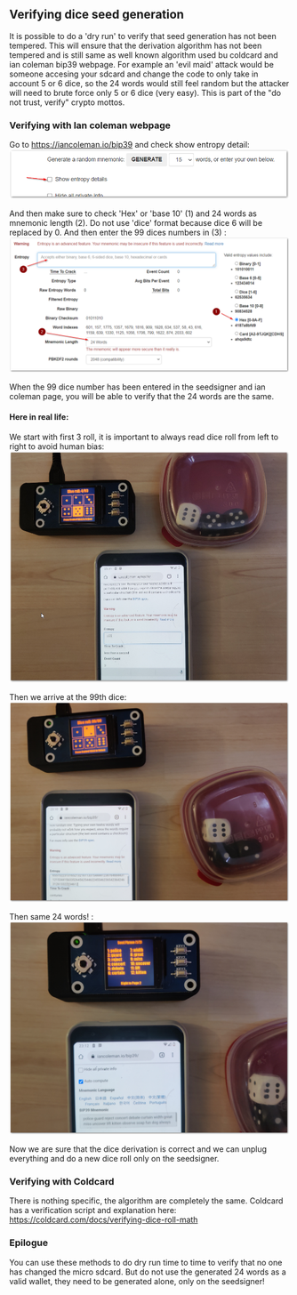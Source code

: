 ## Verifying dice seed generation 

It is possible to do a 'dry run' to verify that seed generation has not been tempered.
This will ensure that the derivation algorithm has not been tempered and is still same as well known algorithm used bu coldcard and ian coleman bip39 webpage.
For example an 'evil maid' attack would be someone accesing your sdcard and change the code to only take in account 5 or 6 dice, so the 24 words would still feel random but the attacker will need to brute force only 5 or 6 dice (very easy).
This is part of the "do not trust, verify" crypto mottos.

### Verifying with Ian coleman webpage

Go to https://iancoleman.io/bip39 and check show entropy detail:
<img src="img/dice_entr.png">

And then make sure to check 'Hex' or 'base 10' (1) and 24 words as mnemonic length (2).
Do not use 'dice' format because dice 6 will be replaced by 0.
And then enter the 99 dices numbers in (3) :
<img src="img/dice_type.png">

When the 99 dice number has been entered in the seedsigner and ian coleman page, you will be able to verify that the 24 words are the same.


#### Here in real life:

We start with first 3 roll, it is important to always read dice roll from left to right to avoid human bias:
<img src="img/dice_pic1.png">

Then we arrive at the 99th dice:
<img src="img/dice_pic2.png">

Then same 24 words! :
<img src="img/dice_pic3.png">

Now we are sure that the dice derivation is correct and we can unplug everything and do a new dice roll only on the seedsigner.

### Verifying with Coldcard

There is nothing specific, the algorithm are completely the same. Coldcard has a verification script and explanation here:
https://coldcard.com/docs/verifying-dice-roll-math

### Epilogue
You can use these methods to do dry run time to time to verify that no one has changed the micro sdcard. But do not use the generated 24 words as a valid wallet, they need to be generated alone, only on the seedsigner!
